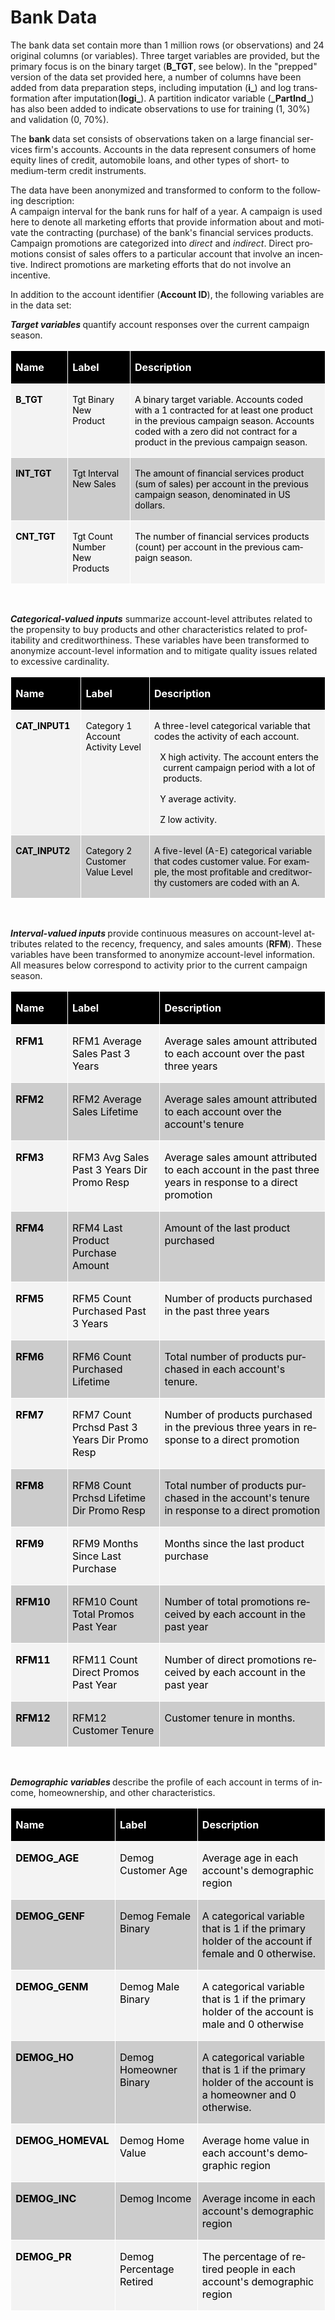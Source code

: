 # Bank Data
<html>

<head>
<meta http-equiv=Content-Type content="text/html; charset=windows-1252">
<meta name=Generator content="Microsoft Word 15 (filtered)">


</head>

<body lang=EN-US>

<div class=WordSection1>

<p class=MsoNormal>The bank data set contain more than 1
million rows (or observations) and 24 original columns (or variables). Three target
variables are provided, but the primary focus is on the binary target (<b>B_TGT</b>,
see below). In the "prepped" version of the data set provided here, a number of columns have been added
from data preparation steps, including imputation (<b>i_</b>) and log transformation after imputation(<b>logi_</b>). A partition
indicator variable (<b>_PartInd_</b>) has also been added to indicate observations to use for training (1, 30%) and validation (0, 70%).</p>

<p class=MsoNormal>The <b>bank </b> data set consists of observations
taken on a large financial services firm's accounts. Accounts in the data
represent consumers of home equity lines of credit, automobile loans, and other
types of short- to medium-term credit instruments.</p>

<p class=MsoNormal>The data have been anonymized and transformed to conform to
the following description: <br>
A campaign interval for the bank runs for half of a year. A campaign is used
here to denote all marketing efforts that provide information about and
motivate the contracting (purchase) of the bank's financial services products.
Campaign promotions are categorized into <i>direct </i>and <i>indirect</i>.
Direct promotions consist of sales offers to a particular account that involve
an incentive. Indirect promotions are marketing efforts that do not involve an
incentive.</p>

<p class=MsoNormal>In addition to the account identifier (<b>Account ID</b>),
the following variables are in the data set:</p>

<p class=MsoNormal style='page-break-after:avoid'><b><i>Target variables</i> </b>quantify
account responses over the current campaign season. </p>

<table class=MsoNormalTable border=1 cellspacing=0 cellpadding=0
 style='background:black;border-collapse:collapse;border:none'>
 <tr>
  <td width=84 valign=top style='width:62.8pt;border:solid white 1.0pt;
  padding:0in 5.4pt 0in 5.4pt'>
  <p class=MsoNormal style='page-break-after:avoid'><b><span style='color:white'>Name</span></b></p>
  </td>
  <td width=102 valign=top style='width:76.2pt;border:solid white 1.0pt;
  border-left:none;padding:0in 5.4pt 0in 5.4pt'>
  <p class=MsoNormal style='page-break-after:avoid'><b><span style='color:white'>Label</span></b></p>
  </td>
  <td width=437 valign=top style='width:328.0pt;border:solid white 1.0pt;
  border-left:none;padding:0in 5.4pt 0in 5.4pt'>
  <p class=MsoNormal style='page-break-after:avoid'><b><span style='color:white'>Description
  </span></b></p>
  </td>
 </tr>
 <tr>
  <td width=84 valign=top style='width:62.8pt;border:solid white 1.0pt;
  border-top:none;background:#F3F3F3;padding:0in 5.4pt 0in 5.4pt'>
  <p class=MsoNormal style='page-break-after:avoid'><b><span style='font-size:
  10.5pt;color:black'>B_TGT</span></b></p>
  </td>
  <td width=102 valign=top style='width:76.2pt;border-top:none;border-left:
  none;border-bottom:solid white 1.0pt;border-right:solid white 1.0pt;
  background:#F3F3F3;padding:0in 5.4pt 0in 5.4pt'>
  <p class=MsoNormal style='page-break-after:avoid'><span style='font-size:
  10.5pt;color:black'>Tgt Binary New Product</span></p>
  </td>
  <td width=437 valign=top style='width:328.0pt;border-top:none;border-left:
  none;border-bottom:solid white 1.0pt;border-right:solid white 1.0pt;
  background:#F3F3F3;padding:0in 5.4pt 0in 5.4pt'>
  <p class=MsoNormal style='page-break-after:avoid'><span style='font-size:
  10.5pt;color:black'>A binary target variable. Accounts coded with a 1
  contracted for at least one product in the previous campaign season. Accounts
  coded with a zero did not contract for a product in the previous campaign season.</span></p>
  </td>
 </tr>
 <tr>
  <td width=84 valign=top style='width:62.8pt;border:solid white 1.0pt;
  border-top:none;background:#CCCCCC;padding:0in 5.4pt 0in 5.4pt'>
  <p class=MsoNormal><b><span style='font-size:10.5pt;color:black'>INT_TGT</span></b></p>
  </td>
  <td width=102 valign=top style='width:76.2pt;border-top:none;border-left:
  none;border-bottom:solid white 1.0pt;border-right:solid white 1.0pt;
  background:#CCCCCC;padding:0in 5.4pt 0in 5.4pt'>
  <p class=MsoNormal><span style='font-size:10.5pt;color:black'>Tgt Interval
  New Sales</span></p>
  </td>
  <td width=437 valign=top style='width:328.0pt;border-top:none;border-left:
  none;border-bottom:solid white 1.0pt;border-right:solid white 1.0pt;
  background:#CCCCCC;padding:0in 5.4pt 0in 5.4pt'>
  <p class=MsoNormal><span style='font-size:10.5pt;color:black'>The amount of
  financial services product (sum of sales) per account in the previous
  campaign season, denominated in US dollars.</span></p>
  </td>
 </tr>
 <tr>
  <td width=84 valign=top style='width:62.8pt;border:solid white 1.0pt;
  border-top:none;background:#F3F3F3;padding:0in 5.4pt 0in 5.4pt'>
  <p class=MsoNormal><b><span style='font-size:10.5pt;color:black'>CNT_TGT</span></b></p>
  </td>
  <td width=102 valign=top style='width:76.2pt;border-top:none;border-left:
  none;border-bottom:solid white 1.0pt;border-right:solid white 1.0pt;
  background:#F3F3F3;padding:0in 5.4pt 0in 5.4pt'>
  <p class=MsoNormal><span style='font-size:10.5pt;color:black'>Tgt Count
  Number New Products</span></p>
  </td>
  <td width=437 valign=top style='width:328.0pt;border-top:none;border-left:
  none;border-bottom:solid white 1.0pt;border-right:solid white 1.0pt;
  background:#F3F3F3;padding:0in 5.4pt 0in 5.4pt'>
  <p class=MsoNormal><span style='font-size:10.5pt;color:black'>The number of
  financial services products (count) per account in the previous campaign
  season.</span></p>
  </td>
 </tr>
</table>

<p class=MsoNormal style='page-break-after:avoid'><b><i>&nbsp;</i></b></p>

<p class=MsoNormal style='page-break-after:avoid'><b><i>Categorical-valued inputs</i></b>
summarize account-level attributes related to the propensity to buy products
and other characteristics related to profitability and creditworthiness. These
variables have been transformed to anonymize account-level information and to
mitigate quality issues related to excessive cardinality.</p>

<table class=MsoNormalTable border=1 cellspacing=0 cellpadding=0
 style='background:black;border-collapse:collapse;border:none'>
 <tr>
  <td width=105 valign=top style='width:78.45pt;border:solid white 1.0pt;
  padding:0in 5.4pt 0in 5.4pt'>
  <p class=MsoNormal style='page-break-after:avoid'><b><span style='color:white'>Name</span></b></p>
  </td>
  <td width=117 valign=top style='width:87.55pt;border:solid white 1.0pt;
  border-left:none;padding:0in 5.4pt 0in 5.4pt'>
  <p class=MsoNormal style='page-break-after:avoid'><b><span style='color:white'>Label</span></b></p>
  </td>
  <td width=401 valign=top style='width:301.0pt;border:solid white 1.0pt;
  border-left:none;padding:0in 5.4pt 0in 5.4pt'>
  <p class=MsoNormal style='page-break-after:avoid'><b><span style='color:white'>Description</span></b></p>
  </td>
 </tr>
 <tr>
  <td width=105 valign=top style='width:78.45pt;border:solid white 1.0pt;
  border-top:none;background:#F3F3F3;padding:0in 5.4pt 0in 5.4pt'>
  <p class=MsoNormal style='page-break-after:avoid'><b><span style='font-size:
  10.5pt;color:black'>CAT_INPUT1</span></b></p>
  </td>
  <td width=117 valign=top style='width:87.55pt;border-top:none;border-left:
  none;border-bottom:solid white 1.0pt;border-right:solid white 1.0pt;
  background:#F3F3F3;padding:0in 5.4pt 0in 5.4pt'>
  <p class=MsoNormal style='page-break-after:avoid'><span style='font-size:
  10.5pt;color:black'>Category 1 Account Activity Level</span></p>
  </td>
  <td width=401 valign=top style='width:301.0pt;border-top:none;border-left:
  none;border-bottom:solid white 1.0pt;border-right:solid white 1.0pt;
  background:#F3F3F3;padding:0in 5.4pt 0in 5.4pt'>
  <p class=MsoNormal style='page-break-after:avoid'><span style='font-size:
  10.5pt;color:black'>A three-level categorical variable that codes the
  activity of each account.</span></p>
  <p class=MsoListParagraphCxSpFirst style='margin-left:10.6pt;text-indent:
  -10.6pt;page-break-after:avoid'><span style='font-size:10.5pt;font-family:
  Symbol;color:black'><span style='font:7.0pt "Times New Roman"'>&nbsp;&nbsp;&nbsp;
  </span></span><span style='font-size:10.5pt;color:black'>X </span><span
  style='font-size:10.5pt;font-family:Wingdings;color:black'></span><span
  style='font-size:10.5pt;color:black'> high activity. The account enters the
  current campaign period with a lot of products.</span></p>
  <p class=MsoListParagraphCxSpMiddle style='margin-left:10.6pt;text-indent:
  -10.6pt;page-break-after:avoid'><span style='font-size:10.5pt;font-family:
  Symbol;color:black'><span style='font:7.0pt "Times New Roman"'>&nbsp;&nbsp;&nbsp;
  </span></span><span style='font-size:10.5pt;color:black'>Y </span><span
  style='font-size:10.5pt;font-family:Wingdings;color:black'></span><span
  style='font-size:10.5pt;color:black'> average activity.</span></p>
  <p class=MsoListParagraphCxSpLast style='margin-left:10.6pt;text-indent:-10.6pt;
  page-break-after:avoid'><span style='font-size:10.5pt;font-family:Symbol;
  color:black'><span style='font:7.0pt "Times New Roman"'>&nbsp;&nbsp;&nbsp; </span></span><span
  style='font-size:10.5pt;color:black'>Z </span><span style='font-size:10.5pt;
  font-family:Wingdings;color:black'></span><span style='font-size:10.5pt;
  color:black'> low activity.</span></p>
  </td>
 </tr>
 <tr>
  <td width=105 valign=top style='width:78.45pt;border:solid white 1.0pt;
  border-top:none;background:#CCCCCC;padding:0in 5.4pt 0in 5.4pt'>
  <p class=MsoNormal><b><span style='font-size:10.5pt;color:black'>CAT_INPUT2</span></b></p>
  </td>
  <td width=117 valign=top style='width:87.55pt;border-top:none;border-left:
  none;border-bottom:solid white 1.0pt;border-right:solid white 1.0pt;
  background:#CCCCCC;padding:0in 5.4pt 0in 5.4pt'>
  <p class=MsoNormal><span style='font-size:10.5pt;color:black'>Category 2
  Customer Value Level</span></p>
  </td>
  <td width=401 valign=top style='width:301.0pt;border-top:none;border-left:
  none;border-bottom:solid white 1.0pt;border-right:solid white 1.0pt;
  background:#CCCCCC;padding:0in 5.4pt 0in 5.4pt'>
  <p class=MsoNormal><span style='font-size:10.5pt;color:black'>A five-level
  (A-E) categorical variable that codes customer value. For example, the most
  profitable and creditworthy customers are coded with an A.</span></p>
  </td>
 </tr>
</table>

<p class=MsoNormal><b><i>&nbsp;</i></b></p>

<p class=MsoNormal><b><i>Interval-valued inputs</i> </b>provide continuous
measures on account-level attributes related to the recency, frequency, and
sales amounts (<b>RFM</b>). These variables have been transformed to anonymize
account-level information.<b> </b>All measures below correspond to activity
prior to the current campaign season. </p>

<table class=MsoNormalTable border=1 cellspacing=0 cellpadding=0
 style='background:black;border-collapse:collapse;border:none'>
 <tr>
  <td width=90 valign=top style='width:67.25pt;border:solid white 1.0pt;
  padding:0in 5.4pt 0in 5.4pt'>
  <p class=MsoNormal><b><span style='color:white'>Name</span></b></p>
  </td>
  <td width=170 valign=top style='width:127.15pt;border:solid white 1.0pt;
  border-left:none;padding:0in 5.4pt 0in 5.4pt'>
  <p class=MsoNormal><b><span style='color:white'>Label </span></b></p>
  </td>
  <td width=364 valign=top style='width:273.1pt;border:solid white 1.0pt;
  border-left:none;padding:0in 5.4pt 0in 5.4pt'>
  <p class=MsoNormal><b><span style='color:white'>Description</span></b></p>
  </td>
 </tr>
 <tr>
  <td width=90 valign=top style='width:67.25pt;border:solid white 1.0pt;
  border-top:none;background:#F3F3F3;padding:0in 5.4pt 0in 5.4pt'>
  <p class=MsoNormal><b><span style='color:black'>RFM1</span></b></p>
  </td>
  <td width=170 valign=top style='width:127.15pt;border-top:none;border-left:
  none;border-bottom:solid white 1.0pt;border-right:solid white 1.0pt;
  background:#F3F3F3;padding:0in 5.4pt 0in 5.4pt'>
  <p class=MsoNormal><span style='color:black'>RFM1 Average Sales Past 3 Years</span></p>
  </td>
  <td width=364 valign=top style='width:273.1pt;border-top:none;border-left:
  none;border-bottom:solid white 1.0pt;border-right:solid white 1.0pt;
  background:#F3F3F3;padding:0in 5.4pt 0in 5.4pt'>
  <p class=MsoNormal><span style='color:black'>Average sales amount attributed
  to each account over the past three years</span></p>
  </td>
 </tr>
 <tr>
  <td width=90 valign=top style='width:67.25pt;border:solid white 1.0pt;
  border-top:none;background:#CCCCCC;padding:0in 5.4pt 0in 5.4pt'>
  <p class=MsoNormal><b><span style='color:black'>RFM2</span></b></p>
  </td>
  <td width=170 valign=top style='width:127.15pt;border-top:none;border-left:
  none;border-bottom:solid white 1.0pt;border-right:solid white 1.0pt;
  background:#CCCCCC;padding:0in 5.4pt 0in 5.4pt'>
  <p class=MsoNormal><span style='color:black'>RFM2 Average Sales Lifetime</span></p>
  </td>
  <td width=364 valign=top style='width:273.1pt;border-top:none;border-left:
  none;border-bottom:solid white 1.0pt;border-right:solid white 1.0pt;
  background:#CCCCCC;padding:0in 5.4pt 0in 5.4pt'>
  <p class=MsoNormal><span style='color:black'>Average sales amount attributed
  to each account over the account's tenure</span></p>
  </td>
 </tr>
 <tr>
  <td width=90 valign=top style='width:67.25pt;border:solid white 1.0pt;
  border-top:none;background:#F3F3F3;padding:0in 5.4pt 0in 5.4pt'>
  <p class=MsoNormal><b><span style='color:black'>RFM3</span></b></p>
  </td>
  <td width=170 valign=top style='width:127.15pt;border-top:none;border-left:
  none;border-bottom:solid white 1.0pt;border-right:solid white 1.0pt;
  background:#F3F3F3;padding:0in 5.4pt 0in 5.4pt'>
  <p class=MsoNormal><span style='color:black'>RFM3 Avg Sales Past 3 Years Dir
  Promo Resp</span></p>
  </td>
  <td width=364 valign=top style='width:273.1pt;border-top:none;border-left:
  none;border-bottom:solid white 1.0pt;border-right:solid white 1.0pt;
  background:#F3F3F3;padding:0in 5.4pt 0in 5.4pt'>
  <p class=MsoNormal><span style='color:black'>Average sales amount attributed
  to each account in the past three years in response to a direct promotion</span></p>
  </td>
 </tr>
 <tr>
  <td width=90 valign=top style='width:67.25pt;border:solid white 1.0pt;
  border-top:none;background:#CCCCCC;padding:0in 5.4pt 0in 5.4pt'>
  <p class=MsoNormal style='page-break-after:avoid'><b><span style='color:black'>RFM4</span></b></p>
  </td>
  <td width=170 valign=top style='width:127.15pt;border-top:none;border-left:
  none;border-bottom:solid white 1.0pt;border-right:solid white 1.0pt;
  background:#CCCCCC;padding:0in 5.4pt 0in 5.4pt'>
  <p class=MsoNormal style='page-break-after:avoid'><span style='color:black'>RFM4
  Last Product Purchase Amount</span></p>
  </td>
  <td width=364 valign=top style='width:273.1pt;border-top:none;border-left:
  none;border-bottom:solid white 1.0pt;border-right:solid white 1.0pt;
  background:#CCCCCC;padding:0in 5.4pt 0in 5.4pt'>
  <p class=MsoNormal><span style='color:black'>Amount of the last product
  purchased</span></p>
  </td>
 </tr>
 <tr>
  <td width=90 valign=top style='width:67.25pt;border:solid white 1.0pt;
  border-top:none;background:#F3F3F3;padding:0in 5.4pt 0in 5.4pt'>
  <p class=MsoNormal><b><span style='color:black'>RFM5</span></b></p>
  </td>
  <td width=170 valign=top style='width:127.15pt;border-top:none;border-left:
  none;border-bottom:solid white 1.0pt;border-right:solid white 1.0pt;
  background:#F3F3F3;padding:0in 5.4pt 0in 5.4pt'>
  <p class=MsoNormal><span style='color:black'>RFM5 Count Purchased Past 3
  Years</span></p>
  </td>
  <td width=364 valign=top style='width:273.1pt;border-top:none;border-left:
  none;border-bottom:solid white 1.0pt;border-right:solid white 1.0pt;
  background:#F3F3F3;padding:0in 5.4pt 0in 5.4pt'>
  <p class=MsoNormal><span style='color:black'>Number of products purchased in
  the past three years</span></p>
  </td>
 </tr>
 <tr>
  <td width=90 valign=top style='width:67.25pt;border:solid white 1.0pt;
  border-top:none;background:#CCCCCC;padding:0in 5.4pt 0in 5.4pt'>
  <p class=MsoNormal><b><span style='color:black'>RFM6</span></b></p>
  </td>
  <td width=170 valign=top style='width:127.15pt;border-top:none;border-left:
  none;border-bottom:solid white 1.0pt;border-right:solid white 1.0pt;
  background:#CCCCCC;padding:0in 5.4pt 0in 5.4pt'>
  <p class=MsoNormal><span style='color:black'>RFM6 Count Purchased Lifetime</span></p>
  </td>
  <td width=364 valign=top style='width:273.1pt;border-top:none;border-left:
  none;border-bottom:solid white 1.0pt;border-right:solid white 1.0pt;
  background:#CCCCCC;padding:0in 5.4pt 0in 5.4pt'>
  <p class=MsoNormal><span style='color:black'>Total number of products
  purchased in each account's tenure.</span></p>
  </td>
 </tr>
 <tr>
  <td width=90 valign=top style='width:67.25pt;border:solid white 1.0pt;
  border-top:none;background:#F3F3F3;padding:0in 5.4pt 0in 5.4pt'>
  <p class=MsoNormal><b><span style='color:black'>RFM7</span></b></p>
  </td>
  <td width=170 valign=top style='width:127.15pt;border-top:none;border-left:
  none;border-bottom:solid white 1.0pt;border-right:solid white 1.0pt;
  background:#F3F3F3;padding:0in 5.4pt 0in 5.4pt'>
  <p class=MsoNormal><span style='color:black'>RFM7 Count Prchsd Past 3 Years
  Dir Promo Resp</span></p>
  </td>
  <td width=364 valign=top style='width:273.1pt;border-top:none;border-left:
  none;border-bottom:solid white 1.0pt;border-right:solid white 1.0pt;
  background:#F3F3F3;padding:0in 5.4pt 0in 5.4pt'>
  <p class=MsoNormal><span style='color:black'>Number of products purchased in
  the previous three years in response to a direct promotion</span></p>
  </td>
 </tr>
 <tr>
  <td width=90 valign=top style='width:67.25pt;border:solid white 1.0pt;
  border-top:none;background:#CCCCCC;padding:0in 5.4pt 0in 5.4pt'>
  <p class=MsoNormal><b><span style='color:black'>RFM8</span></b></p>
  </td>
  <td width=170 valign=top style='width:127.15pt;border-top:none;border-left:
  none;border-bottom:solid white 1.0pt;border-right:solid white 1.0pt;
  background:#CCCCCC;padding:0in 5.4pt 0in 5.4pt'>
  <p class=MsoNormal><span style='color:black'>RFM8 Count Prchsd Lifetime Dir
  Promo Resp</span></p>
  </td>
  <td width=364 valign=top style='width:273.1pt;border-top:none;border-left:
  none;border-bottom:solid white 1.0pt;border-right:solid white 1.0pt;
  background:#CCCCCC;padding:0in 5.4pt 0in 5.4pt'>
  <p class=MsoNormal><span style='color:black'>Total number of products
  purchased in the account's tenure in response to a direct promotion</span></p>
  </td>
 </tr>
 <tr>
  <td width=90 valign=top style='width:67.25pt;border:solid white 1.0pt;
  border-top:none;background:#F3F3F3;padding:0in 5.4pt 0in 5.4pt'>
  <p class=MsoNormal><b><span style='color:black'>RFM9</span></b></p>
  </td>
  <td width=170 valign=top style='width:127.15pt;border-top:none;border-left:
  none;border-bottom:solid white 1.0pt;border-right:solid white 1.0pt;
  background:#F3F3F3;padding:0in 5.4pt 0in 5.4pt'>
  <p class=MsoNormal><span style='color:black'>RFM9 Months Since Last Purchase</span></p>
  </td>
  <td width=364 valign=top style='width:273.1pt;border-top:none;border-left:
  none;border-bottom:solid white 1.0pt;border-right:solid white 1.0pt;
  background:#F3F3F3;padding:0in 5.4pt 0in 5.4pt'>
  <p class=MsoNormal><span style='color:black'>Months since the last product
  purchase</span></p>
  </td>
 </tr>
 <tr>
  <td width=90 valign=top style='width:67.25pt;border:solid white 1.0pt;
  border-top:none;background:#CCCCCC;padding:0in 5.4pt 0in 5.4pt'>
  <p class=MsoNormal><b><span style='color:black'>RFM10</span></b></p>
  </td>
  <td width=170 valign=top style='width:127.15pt;border-top:none;border-left:
  none;border-bottom:solid white 1.0pt;border-right:solid white 1.0pt;
  background:#CCCCCC;padding:0in 5.4pt 0in 5.4pt'>
  <p class=MsoNormal><span style='color:black'>RFM10 Count Total Promos Past
  Year</span></p>
  </td>
  <td width=364 valign=top style='width:273.1pt;border-top:none;border-left:
  none;border-bottom:solid white 1.0pt;border-right:solid white 1.0pt;
  background:#CCCCCC;padding:0in 5.4pt 0in 5.4pt'>
  <p class=MsoNormal><span style='color:black'>Number of total promotions
  received by each account in the past year</span></p>
  </td>
 </tr>
 <tr>
  <td width=90 valign=top style='width:67.25pt;border:solid white 1.0pt;
  border-top:none;background:#F3F3F3;padding:0in 5.4pt 0in 5.4pt'>
  <p class=MsoNormal><b><span style='color:black'>RFM11</span></b></p>
  </td>
  <td width=170 valign=top style='width:127.15pt;border-top:none;border-left:
  none;border-bottom:solid white 1.0pt;border-right:solid white 1.0pt;
  background:#F3F3F3;padding:0in 5.4pt 0in 5.4pt'>
  <p class=MsoNormal><span style='color:black'>RFM11 Count Direct Promos Past
  Year</span></p>
  </td>
  <td width=364 valign=top style='width:273.1pt;border-top:none;border-left:
  none;border-bottom:solid white 1.0pt;border-right:solid white 1.0pt;
  background:#F3F3F3;padding:0in 5.4pt 0in 5.4pt'>
  <p class=MsoNormal><span style='color:black'>Number of direct promotions
  received by each account in the past year</span></p>
  </td>
 </tr>
 <tr>
  <td width=90 valign=top style='width:67.25pt;border:solid white 1.0pt;
  border-top:none;background:#CCCCCC;padding:0in 5.4pt 0in 5.4pt'>
  <p class=MsoNormal><b><span style='color:black'>RFM12</span></b></p>
  </td>
  <td width=170 valign=top style='width:127.15pt;border-top:none;border-left:
  none;border-bottom:solid white 1.0pt;border-right:solid white 1.0pt;
  background:#CCCCCC;padding:0in 5.4pt 0in 5.4pt'>
  <p class=MsoNormal><span style='color:black'>RFM12 Customer Tenure</span></p>
  </td>
  <td width=364 valign=top style='width:273.1pt;border-top:none;border-left:
  none;border-bottom:solid white 1.0pt;border-right:solid white 1.0pt;
  background:#CCCCCC;padding:0in 5.4pt 0in 5.4pt'>
  <p class=MsoNormal><span style='color:black'>Customer tenure in months.</span></p>
  </td>
 </tr>
</table>

<p class=MsoNormal><b><i>&nbsp;</i></b></p>

<p class=MsoNormal><b><i>Demographic variables</i> </b>describe the profile of
each account in terms of income, homeownership, and other characteristics.<b> </b></p>

<table class=MsoNormalTable border=1 cellspacing=0 cellpadding=0
 style='background:black;border-collapse:collapse;border:none'>
 <tr>
  <td width=154 valign=top style='width:115.75pt;border:solid white 1.0pt;
  padding:0in 5.4pt 0in 5.4pt'>
  <p class=MsoNormal><b><span style='color:white'>Name</span></b></p>
  </td>
  <td width=148 valign=top style='width:111.1pt;border:solid white 1.0pt;
  border-left:none;padding:0in 5.4pt 0in 5.4pt'>
  <p class=MsoNormal><b><span style='color:white'>Label</span></b></p>
  </td>
  <td width=317 valign=top style='width:237.55pt;border:solid white 1.0pt;
  border-left:none;padding:0in 5.4pt 0in 5.4pt'>
  <p class=MsoNormal><b><span style='color:white'>Description</span></b></p>
  </td>
 </tr>
 <tr>
  <td width=154 valign=top style='width:115.75pt;border:solid white 1.0pt;
  border-top:none;background:#F3F3F3;padding:0in 5.4pt 0in 5.4pt'>
  <p class=MsoNormal><b><span style='color:black'>DEMOG_AGE</span></b></p>
  </td>
  <td width=148 valign=top style='width:111.1pt;border-top:none;border-left:
  none;border-bottom:solid white 1.0pt;border-right:solid white 1.0pt;
  background:#F3F3F3;padding:0in 5.4pt 0in 5.4pt'>
  <p class=MsoNormal><span style='color:black'>Demog Customer Age</span></p>
  </td>
  <td width=317 valign=top style='width:237.55pt;border-top:none;border-left:
  none;border-bottom:solid white 1.0pt;border-right:solid white 1.0pt;
  background:#F3F3F3;padding:0in 5.4pt 0in 5.4pt'>
  <p class=MsoNormal><span style='color:black'>Average age in each account's
  demographic region</span></p>
  </td>
 </tr>
 <tr>
  <td width=154 valign=top style='width:115.75pt;border:solid white 1.0pt;
  border-top:none;background:#CCCCCC;padding:0in 5.4pt 0in 5.4pt'>
  <p class=MsoNormal><b><span style='color:black'>DEMOG_GENF</span></b></p>
  </td>
  <td width=148 valign=top style='width:111.1pt;border-top:none;border-left:
  none;border-bottom:solid white 1.0pt;border-right:solid white 1.0pt;
  background:#CCCCCC;padding:0in 5.4pt 0in 5.4pt'>
  <p class=MsoNormal><span style='color:black'>Demog Female Binary</span></p>
  </td>
  <td width=317 valign=top style='width:237.55pt;border-top:none;border-left:
  none;border-bottom:solid white 1.0pt;border-right:solid white 1.0pt;
  background:#CCCCCC;padding:0in 5.4pt 0in 5.4pt'>
  <p class=MsoNormal><span style='color:black'>A categorical variable that is 1
  if the primary holder of the account if female and 0 otherwise.</span></p>
  </td>
 </tr>
 <tr>
  <td width=154 valign=top style='width:115.75pt;border:solid white 1.0pt;
  border-top:none;background:#F3F3F3;padding:0in 5.4pt 0in 5.4pt'>
  <p class=MsoNormal><b><span style='color:black'>DEMOG_GENM</span></b></p>
  </td>
  <td width=148 valign=top style='width:111.1pt;border-top:none;border-left:
  none;border-bottom:solid white 1.0pt;border-right:solid white 1.0pt;
  background:#F3F3F3;padding:0in 5.4pt 0in 5.4pt'>
  <p class=MsoNormal><span style='color:black'>Demog Male Binary</span></p>
  </td>
  <td width=317 valign=top style='width:237.55pt;border-top:none;border-left:
  none;border-bottom:solid white 1.0pt;border-right:solid white 1.0pt;
  background:#F3F3F3;padding:0in 5.4pt 0in 5.4pt'>
  <p class=MsoNormal><span style='color:black'>A categorical variable that is 1
  if the primary holder of the account is male and 0 otherwise</span></p>
  </td>
 </tr>
 <tr>
  <td width=154 valign=top style='width:115.75pt;border:solid white 1.0pt;
  border-top:none;background:#CCCCCC;padding:0in 5.4pt 0in 5.4pt'>
  <p class=MsoNormal><b><span style='color:black'>DEMOG_HO</span></b></p>
  </td>
  <td width=148 valign=top style='width:111.1pt;border-top:none;border-left:
  none;border-bottom:solid white 1.0pt;border-right:solid white 1.0pt;
  background:#CCCCCC;padding:0in 5.4pt 0in 5.4pt'>
  <p class=MsoNormal><span style='color:black'>Demog Homeowner Binary</span></p>
  </td>
  <td width=317 valign=top style='width:237.55pt;border-top:none;border-left:
  none;border-bottom:solid white 1.0pt;border-right:solid white 1.0pt;
  background:#CCCCCC;padding:0in 5.4pt 0in 5.4pt'>
  <p class=MsoNormal><span style='color:black'>A categorical variable that is 1
  if the primary holder of the account is a homeowner and 0 otherwise.</span></p>
  </td>
 </tr>
 <tr>
  <td width=154 valign=top style='width:115.75pt;border:solid white 1.0pt;
  border-top:none;background:#F3F3F3;padding:0in 5.4pt 0in 5.4pt'>
  <p class=MsoNormal><b><span style='color:black'>DEMOG_HOMEVAL</span></b></p>
  </td>
  <td width=148 valign=top style='width:111.1pt;border-top:none;border-left:
  none;border-bottom:solid white 1.0pt;border-right:solid white 1.0pt;
  background:#F3F3F3;padding:0in 5.4pt 0in 5.4pt'>
  <p class=MsoNormal><span style='color:black'>Demog Home Value</span></p>
  </td>
  <td width=317 valign=top style='width:237.55pt;border-top:none;border-left:
  none;border-bottom:solid white 1.0pt;border-right:solid white 1.0pt;
  background:#F3F3F3;padding:0in 5.4pt 0in 5.4pt'>
  <p class=MsoNormal><span style='color:black'>Average home value in each
  account's demographic region</span></p>
  </td>
 </tr>
 <tr>
  <td width=154 valign=top style='width:115.75pt;border:solid white 1.0pt;
  border-top:none;background:#CCCCCC;padding:0in 5.4pt 0in 5.4pt'>
  <p class=MsoNormal><b><span style='color:black'>DEMOG_INC</span></b></p>
  </td>
  <td width=148 valign=top style='width:111.1pt;border-top:none;border-left:
  none;border-bottom:solid white 1.0pt;border-right:solid white 1.0pt;
  background:#CCCCCC;padding:0in 5.4pt 0in 5.4pt'>
  <p class=MsoNormal><span style='color:black'>Demog Income</span></p>
  </td>
  <td width=317 valign=top style='width:237.55pt;border-top:none;border-left:
  none;border-bottom:solid white 1.0pt;border-right:solid white 1.0pt;
  background:#CCCCCC;padding:0in 5.4pt 0in 5.4pt'>
  <p class=MsoNormal><span style='color:black'>Average income in each account's
  demographic region</span></p>
  </td>
 </tr>
 <tr>
  <td width=154 valign=top style='width:115.75pt;border:solid white 1.0pt;
  border-top:none;background:#F3F3F3;padding:0in 5.4pt 0in 5.4pt'>
  <p class=MsoNormal><b><span style='color:black'>DEMOG_PR</span></b></p>
  </td>
  <td width=148 valign=top style='width:111.1pt;border-top:none;border-left:
  none;border-bottom:solid white 1.0pt;border-right:solid white 1.0pt;
  background:#F3F3F3;padding:0in 5.4pt 0in 5.4pt'>
  <p class=MsoNormal><span style='color:black'>Demog Percentage Retired</span></p>
  </td>
  <td width=317 valign=top style='width:237.55pt;border-top:none;border-left:
  none;border-bottom:solid white 1.0pt;border-right:solid white 1.0pt;
  background:#F3F3F3;padding:0in 5.4pt 0in 5.4pt'>
  <p class=MsoNormal><span style='color:black'>The percentage of retired people
  in each account's demographic region</span></p>
  </td>
 </tr>
</table>

<p class=MsoNormal>&nbsp;</p>

</div>

</body>

</html>
